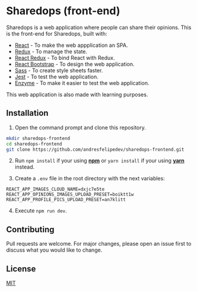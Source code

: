 # Sharedops (front-end)

Sharedops is a web application where people can share their opinions. This is the front-end for Sharedops, built with:

* [React](https://reactjs.org/) - To make the web appplication an SPA.
* [Redux](https://redux.js.org/) - To manage the state.
* [React Redux](https://react-redux.js.org/) - To bind React with Redux.
* [React Bootstrap](https://react-bootstrap.github.io/) - To design the web application.
* [Sass](https://sass-lang.com/) - To create style sheets faster.
* [Jest](https://jestjs.io/) - To test the web application.
* [Enzyme](https://enzymejs.github.io/enzyme/) - To make it easier to test the web application.


This web application is also made with learning purposes.

## Installation

1. Open the command prompt and clone this repository.
```bash
mkdir sharedops-frontend
cd sharedops-frontend
git clone https://github.com/andresfelipedev/sharedops-frontend.git
```

2. Run `npm install` if your using [**npm**](https://www.npmjs.com/) or `yarn install` if your using [**yarn**](https://yarnpkg.com/) instead.

3. Create a `.env` file in the root directory with the next variables:
```
REACT_APP_IMAGES_CLOUD_NAME=dxjc7e5te
REACT_APP_OPINIONS_IMAGES_UPLOAD_PRESET=boiktt1w
REACT_APP_PROFILE_PICS_UPLOAD_PRESET=an7klitt
```

4. Execute `npm run dev`.

## Contributing

Pull requests are welcome. For major changes, please open an issue first to discuss what you would like to change.

## License
[MIT](https://choosealicense.com/licenses/mit/)